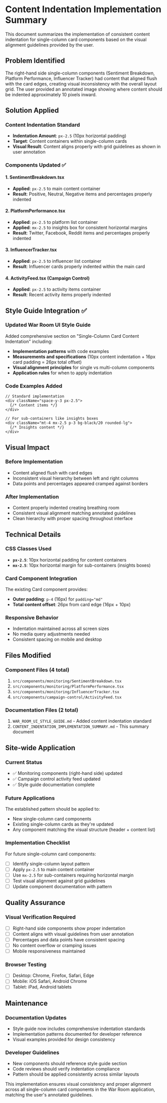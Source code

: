# Content Indentation Implementation Summary

This document summarizes the implementation of consistent content indentation for single-column card components based on the visual alignment guidelines provided by the user.

## Problem Identified

The right-hand side single-column components (Sentiment Breakdown, Platform Performance, Influencer Tracker) had content that aligned flush with the card edges, creating visual inconsistency with the overall layout grid. The user provided an annotated image showing where content should be indented approximately 10 pixels inward.

## Solution Applied

### Content Indentation Standard

- **Indentation Amount**: `px-2.5` (10px horizontal padding)
- **Target**: Content containers within single-column cards
- **Visual Result**: Content aligns properly with grid guidelines as shown in user annotation

### Components Updated ✅

#### 1. **SentimentBreakdown.tsx**

- **Applied**: `px-2.5` to main content container
- **Result**: Positive, Neutral, Negative items and percentages properly indented

#### 2. **PlatformPerformance.tsx**

- **Applied**: `px-2.5` to platform list container
- **Applied**: `mx-2.5` to insights box for consistent horizontal margins
- **Result**: Twitter, Facebook, Reddit items and percentages properly indented

#### 3. **InfluencerTracker.tsx**

- **Applied**: `px-2.5` to influencer list container
- **Result**: Influencer cards properly indented within the main card

#### 4. **ActivityFeed.tsx** (Campaign Control)

- **Applied**: `px-2.5` to activity items container
- **Result**: Recent activity items properly indented

## Style Guide Integration ✅

### Updated War Room UI Style Guide

Added comprehensive section on "Single-Column Card Content Indentation" including:

- **Implementation patterns** with code examples
- **Measurements and specifications** (10px content indentation + 16px card padding = 26px total offset)
- **Visual alignment principles** for single vs multi-column components
- **Application rules** for when to apply indentation

### Code Examples Added

```tsx
// Standard implementation
<div className="space-y-3 px-2.5">
  {/* Content items */}
</div>

// For sub-containers like insights boxes
<div className="mt-4 mx-2.5 p-3 bg-black/20 rounded-lg">
  {/* Insights content */}
</div>
```

## Visual Impact

### Before Implementation

- Content aligned flush with card edges
- Inconsistent visual hierarchy between left and right columns
- Data points and percentages appeared cramped against borders

### After Implementation

- Content properly indented creating breathing room
- Consistent visual alignment matching annotated guidelines
- Clean hierarchy with proper spacing throughout interface

## Technical Details

### CSS Classes Used

- **`px-2.5`**: 10px horizontal padding for content containers
- **`mx-2.5`**: 10px horizontal margin for sub-containers (insights boxes)

### Card Component Integration

The existing Card component provides:

- **Outer padding**: `p-4` (16px) for `padding="md"`
- **Total content offset**: 26px from card edge (16px + 10px)

### Responsive Behavior

- Indentation maintained across all screen sizes
- No media query adjustments needed
- Consistent spacing on mobile and desktop

## Files Modified

### Component Files (4 total)

1. `src/components/monitoring/SentimentBreakdown.tsx`
2. `src/components/monitoring/PlatformPerformance.tsx`
3. `src/components/monitoring/InfluencerTracker.tsx`
4. `src/components/campaign-control/ActivityFeed.tsx`

### Documentation Files (2 total)

1. `WAR_ROOM_UI_STYLE_GUIDE.md` - Added content indentation standard
2. `CONTENT_INDENTATION_IMPLEMENTATION_SUMMARY.md` - This summary document

## Site-wide Application

### Current Status

- ✅ Monitoring components (right-hand side) updated
- ✅ Campaign control activity feed updated
- ✅ Style guide documentation complete

### Future Applications

The established pattern should be applied to:

- New single-column card components
- Existing single-column cards as they're updated
- Any component matching the visual structure (header + content list)

### Implementation Checklist

For future single-column card components:

- [ ] Identify single-column layout pattern
- [ ] Apply `px-2.5` to main content container
- [ ] Use `mx-2.5` for sub-containers requiring horizontal margin
- [ ] Test visual alignment against grid guidelines
- [ ] Update component documentation with pattern

## Quality Assurance

### Visual Verification Required

- [ ] Right-hand side components show proper indentation
- [ ] Content aligns with visual guidelines from user annotation
- [ ] Percentages and data points have consistent spacing
- [ ] No content overflow or cramping issues
- [ ] Mobile responsiveness maintained

### Browser Testing

- [ ] Desktop: Chrome, Firefox, Safari, Edge
- [ ] Mobile: iOS Safari, Android Chrome
- [ ] Tablet: iPad, Android tablets

## Maintenance

### Documentation Updates

- Style guide now includes comprehensive indentation standards
- Implementation patterns documented for developer reference
- Visual examples provided for design consistency

### Developer Guidelines

- New components should reference style guide section
- Code reviews should verify indentation compliance
- Pattern should be applied consistently across similar layouts

This implementation ensures visual consistency and proper alignment across all single-column card components in the War Room application, matching the user's annotated guidelines.

